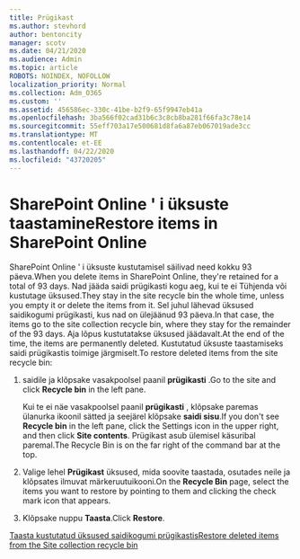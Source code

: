 ```yaml
---
title: Prügikast
ms.author: stevhord
author: bentoncity
manager: scotv
ms.date: 04/21/2020
ms.audience: Admin
ms.topic: article
ROBOTS: NOINDEX, NOFOLLOW
localization_priority: Normal
ms.collection: Adm_O365
ms.custom: ''
ms.assetid: 456586ec-330c-41be-b2f9-65f9947eb41a
ms.openlocfilehash: 3ba566f02cad31b6c3c8cb8ba281f66fa3c78e14
ms.sourcegitcommit: 55eff703a17e500681d8fa6a87eb067019ade3cc
ms.translationtype: MT
ms.contentlocale: et-EE
ms.lasthandoff: 04/22/2020
ms.locfileid: "43720205"
---
```

# <a name="restore-items-in-sharepoint-online"></a><span data-ttu-id="ae9ff-102">SharePoint Online ' i üksuste taastamine</span><span class="sxs-lookup"><span data-stu-id="ae9ff-102">Restore items in SharePoint Online</span></span>

<span data-ttu-id="ae9ff-103">SharePoint Online ' i üksuste kustutamisel säilivad need kokku 93 päeva.</span><span class="sxs-lookup"><span data-stu-id="ae9ff-103">When you delete items in SharePoint Online, they're retained for a total of 93 days.</span></span> <span data-ttu-id="ae9ff-104">Nad jääda saidi prügikasti kogu aeg, kui te ei Tühjenda või kustutage üksused.</span><span class="sxs-lookup"><span data-stu-id="ae9ff-104">They stay in the site recycle bin the whole time, unless you empty it or delete the items from it.</span></span> <span data-ttu-id="ae9ff-105">Sel juhul lähevad üksused saidikogumi prügikasti, kus nad on ülejäänud 93 päeva.</span><span class="sxs-lookup"><span data-stu-id="ae9ff-105">In that case, the items go to the site collection recycle bin, where they stay for the remainder of the 93 days.</span></span> <span data-ttu-id="ae9ff-106">Aja lõpus kustutatakse üksused jäädavalt.</span><span class="sxs-lookup"><span data-stu-id="ae9ff-106">At the end of the time, the items are permanently deleted.</span></span> <span data-ttu-id="ae9ff-107">Kustutatud üksuste taastamiseks saidi prügikastis toimige järgmiselt.</span><span class="sxs-lookup"><span data-stu-id="ae9ff-107">To restore deleted items from the site recycle bin:</span></span>
  
1. <span data-ttu-id="ae9ff-108">saidile ja klõpsake vasakpoolsel paanil **prügikasti** .</span><span class="sxs-lookup"><span data-stu-id="ae9ff-108">Go to the site and click **Recycle bin** in the left pane.</span></span> 
    
    <span data-ttu-id="ae9ff-109">Kui te ei näe vasakpoolsel paanil **prügikasti** , klõpsake paremas ülanurka ikoonil sätted ja seejärel klõpsake **saidi sisu**.</span><span class="sxs-lookup"><span data-stu-id="ae9ff-109">If you don't see **Recycle bin** in the left pane, click the Settings icon in the upper right, and then click **Site contents**.</span></span> <span data-ttu-id="ae9ff-110">Prügikast asub ülemisel käsuribal paremal.</span><span class="sxs-lookup"><span data-stu-id="ae9ff-110">The Recycle Bin is on the far right of the command bar at the top.</span></span>
    
2. <span data-ttu-id="ae9ff-111">Valige lehel **Prügikast** üksused, mida soovite taastada, osutades neile ja klõpsates ilmuvat märkeruutuikooni.</span><span class="sxs-lookup"><span data-stu-id="ae9ff-111">On the **Recycle Bin** page, select the items you want to restore by pointing to them and clicking the check mark icon that appears.</span></span> 
    
3. <span data-ttu-id="ae9ff-112">Klõpsake nuppu **Taasta**.</span><span class="sxs-lookup"><span data-stu-id="ae9ff-112">Click **Restore**.</span></span>
    
[<span data-ttu-id="ae9ff-113">Taasta kustutatud üksused saidikogumi prügikastis</span><span class="sxs-lookup"><span data-stu-id="ae9ff-113">Restore deleted items from the Site collection recycle bin</span></span>](https://go.microsoft.com/fwlink/?linkid=866439)
  

